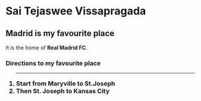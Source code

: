 <h1>Sai Tejaswee Vissapragada</h>
<h2>Madrid is my favourite place</h2>
<p>It is the home of <b>Real Madrid FC</b>.</p>
<h3> Directions to my favourite place
<ol><hr> <li> Start from Maryville to St.Joseph</li>
     <li>Then St. Joseph to Kansas City</li></hr>  </ol>  </h3>